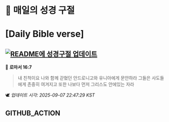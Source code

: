 # 🙏 매일의 성경 구절
# [Daily Bible verse]
## [![README에 성경구절 업데이트](https://github.com/DONGSUKA/first_test/actions/workflows/update-readme-bible.yml/badge.svg)](https://github.com/DONGSUKA/first_test/actions/workflows/update-readme-bible.yml)
<!-- START_BIBLE_VERSE -->
📖 **로마서 16:7**
> 내 친척이요 나와 함께 갇혔던 안드로니고와 유니아에게 문안하라 그들은 사도들에게 존중히 여겨지고 또한 나보다 먼저 그리스도 안에있는 자라

🕊️ _업데이트 시각: 2025-09-07 22:47:29 KST_
  <!-- END_BIBLE_VERSE -->
## GITHUB_ACTION
